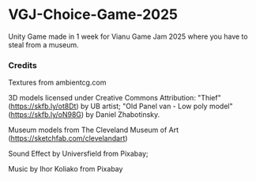 # VGJ-Choice-Game-2025
Unity Game made in 1 week for Vianu Game Jam 2025 where you have to steal from a museum.


### Credits

Textures from ambientcg.com

3D models licensed under Creative Commons Attribution:
"Thief" (https://skfb.ly/ot8Dt) by UB artist;
"Old Panel van - Low poly model" (https://skfb.ly/oN98G) by Daniel Zhabotinsky.

Museum models from The Cleveland Museum of Art (https://sketchfab.com/clevelandart)

Sound Effect by Universfield from Pixabay;

Music by Ihor Koliako from Pixabay
